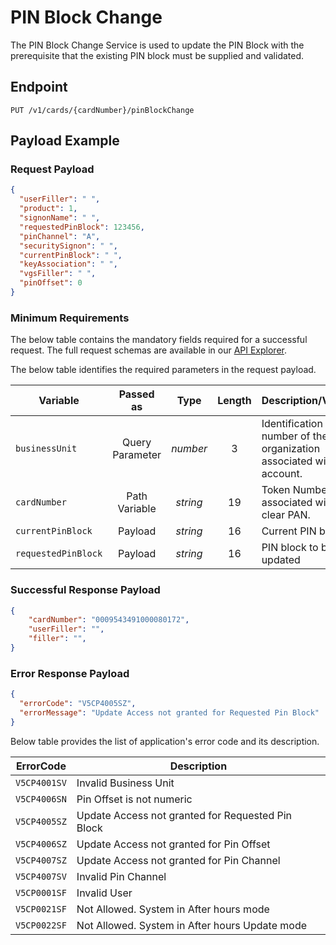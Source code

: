 # PIN Block Change

The PIN Block Change Service is used to update the PIN Block with the prerequisite that the existing PIN block must be supplied and validated.

## Endpoint

`PUT /v1/cards/{cardNumber}/pinBlockChange`

## Payload Example

### Request Payload

```json
{
  "userFiller": " ",
  "product": 1,
  "signonName": " ",
  "requestedPinBlock": 123456,
  "pinChannel": "A",
  "securitySignon": " ",
  "currentPinBlock": " ",
  "keyAssociation": " ",
  "vgsFiller": " ",
  "pinOffset": 0
}
```

### Minimum Requirements

The below table contains the mandatory fields required for a successful request. The full request schemas are available in our [API Explorer](../api/?type=put&path=/v1/cards/{cardNumber}/pinBlockChange).

The below table identifies the required parameters in the request payload.

| Variable | Passed as | Type | Length | Description/Values |
| -------- | :-------: | :--: | :------------: | ------------------ |
| `businessUnit` | Query Parameter | *number* | 3 | Identification number of the organization associated with the account. |
| `cardNumber` | Path Variable | *string* | 19 | Token Number associated with the clear PAN. |
| `currentPinBlock` | Payload | *string* | 16 | Current PIN block |
| `requestedPinBlock` | Payload | *string* | 16 | PIN block to be updated |

### Successful Response Payload

```json
{
    "cardNumber": "0009543491000080172",
    "userFiller": "",
    "filler": "",
}
```

### Error Response Payload

```json
{
  "errorCode": "V5CP4005SZ",
  "errorMessage": "Update Access not granted for Requested Pin Block"  
}
```

Below table provides the list of application's error code and its description.

| ErrorCode |  Description |
| --------  | ------------------ |
|`V5CP4001SV`| Invalid Business Unit|  
|`V5CP4006SN`| Pin Offset is not numeric |
|`V5CP4005SZ`| Update Access not granted for Requested Pin Block|
|`V5CP4006SZ`| Update Access not granted for Pin Offset |
|`V5CP4007SZ`| Update Access not granted for Pin Channel |
|`V5CP4007SV`| Invalid Pin Channel|
|`V5CP0001SF`| Invalid User|
|`V5CP0021SF`| Not Allowed. System in After hours mode|
|`V5CP0022SF`| Not Allowed. System in After hours Update mode |
